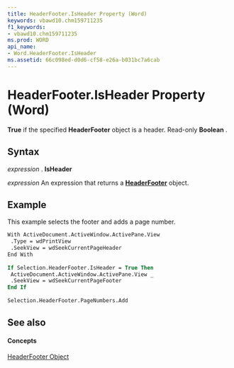 ```yaml
---
title: HeaderFooter.IsHeader Property (Word)
keywords: vbawd10.chm159711235
f1_keywords:
- vbawd10.chm159711235
ms.prod: WORD
api_name:
- Word.HeaderFooter.IsHeader
ms.assetid: 66c098ed-d0d6-cf58-e26a-b031bc7a6cab
---
```



# HeaderFooter.IsHeader Property (Word)

 **True** if the specified **HeaderFooter** object is a header. Read-only **Boolean** .


## Syntax

 _expression_ . **IsHeader**

 _expression_ An expression that returns a **[HeaderFooter](headerfooter-object-word.md)** object.


## Example

This example selects the footer and adds a page number.


```vb
With ActiveDocument.ActiveWindow.ActivePane.View 
 .Type = wdPrintView 
 .SeekView = wdSeekCurrentPageHeader 
End With 
 
If Selection.HeaderFooter.IsHeader = True Then 
 ActiveDocument.ActiveWindow.ActivePane.View _ 
 .SeekView = wdSeekCurrentPageFooter 
End If 
 
Selection.HeaderFooter.PageNumbers.Add
```


## See also


#### Concepts


[HeaderFooter Object](headerfooter-object-word.md)

